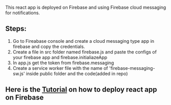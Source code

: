 This react app is deployed on Firebase and using Firebase cloud messaging for notifications.


## Steps:

1. Go to Fireabase console and create a cloud messaging type app in firebase and copy the credentials.
2. Create a file in src folder named firebase.js and paste the configs of your firebase app and firebase.initialiazeApp
3. In app.js get the token from firebase.messaging
4. Create a service worker file with the name of 'firebase-messaging-sw.js' inside public folder and the code(added in repo)


## Here is the [Tutorial](https://dzone.com/articles/react-apps-firebase) on how to deploy react app on Firebase
